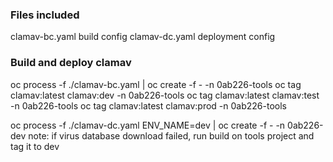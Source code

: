 ### Files included

clamav-bc.yaml build config
clamav-dc.yaml deployment config

### Build and deploy clamav  

oc process -f ./clamav-bc.yaml | oc create -f - -n 0ab226-tools
oc tag clamav:latest clamav:dev -n 0ab226-tools
oc tag clamav:latest clamav:test -n 0ab226-tools
oc tag clamav:latest clamav:prod -n 0ab226-tools

oc process -f ./clamav-dc.yaml ENV_NAME=dev | oc create -f - -n 0ab226-dev
note: if virus database download failed, run build on tools project and tag it to dev

